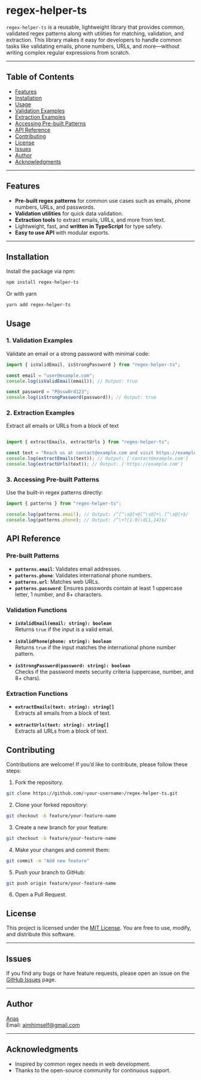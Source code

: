 # regex-helper-ts

`regex-helper-ts` is a reusable, lightweight library that provides common, validated regex patterns along with utilities for matching, validation, and extraction. This library makes it easy for developers to handle common tasks like validating emails, phone numbers, URLs, and more—without writing complex regular expressions from scratch.

---

## **Table of Contents**
- [Features](#features)
- [Installation](#installation)
- [Usage](#usage)
 - [Validation Examples](#validation-examples)
 - [Extraction Examples](#extraction-examples)
 - [Accessing Pre-built Patterns](#accessing-pre-built-patterns)
- [API Reference](#api-reference)
- [Contributing](#contributing)
- [License](#license)
- [Issues](#issues)
- [Author](#author)
- [Acknowledgments](#acknowledgments)

---

## **Features**
- **Pre-built regex patterns** for common use cases such as emails, phone numbers, URLs, and passwords.
- **Validation utilities** for quick data validation.
- **Extraction tools** to extract emails, URLs, and more from text.
- Lightweight, fast, and **written in TypeScript** for type safety.
- **Easy to use API** with modular exports.

---

## **Installation**

Install the package via npm:

```bash
npm install regex-helper-ts
``` 

Or with yarn

```bash
yarn add regex-helper-ts
``` 


## **Usage**

### **1. Validation Examples**

Validate an email or a strong password with minimal code:

```typescript
import { isValidEmail, isStrongPassword } from "regex-helper-ts";

const email = "user@example.com";
console.log(isValidEmail(email)); // Output: true

const password = "P@ssw0rd123";
console.log(isStrongPassword(password)); // Output: true

```

### **2. Extraction Examples**

Extract all emails or URLs from a block of text

```typescript

import { extractEmails, extractUrls } from "regex-helper-ts";

const text = "Reach us at contact@example.com and visit https://example.com.";
console.log(extractEmails(text)); // Output: ['contact@example.com']
console.log(extractUrls(text)); // Output: ['https://example.com']

```

### **3. Accessing Pre-built Patterns**

Use the built-in regex patterns directly:

```typescript
import { patterns } from "regex-helper-ts";

console.log(patterns.email); // Output: /^[^\s@]+@[^\s@]+\.[^\s@]+$/
console.log(patterns.phone); // Output: /^\+?[1-9]\d{1,14}$/
```


## **API Reference**

### **Pre-built Patterns**

-   **`patterns.email`**: Validates email addresses.
-   **`patterns.phone`**: Validates international phone numbers.
-   **`patterns.url`**: Matches web URLs.
-   **`patterns.password`**: Ensures passwords contain at least 1 uppercase letter, 1 number, and 8+ characters.

### **Validation Functions**

-   **`isValidEmail(email: string): boolean`**  
    Returns `true` if the input is a valid email.
    
-   **`isValidPhone(phone: string): boolean`**  
    Returns `true` if the input matches the international phone number pattern.
    
-   **`isStrongPassword(password: string): boolean`**  
    Checks if the password meets security criteria (uppercase, number, and 8+ chars).
    

### **Extraction Functions**

-   **`extractEmails(text: string): string[]`**  
    Extracts all emails from a block of text.
    
-   **`extractUrls(text: string): string[]`**  
    Extracts all URLs from a block of text.


## Contributing

Contributions are welcome! If you’d like to contribute, please follow these steps:

1.  Fork the repository.
```bash
git clone https://github.com/<your-username>/regex-helper-ts.git
```
2.  Clone your forked repository:
```bash
git checkout -b feature/your-feature-name
```

3. Create a new branch for your feature:
```bash
git checkout -b feature/your-feature-name
```
4. Make your changes and commit them:
```bash
git commit -m "Add new feature"
```
5. Push your branch to GitHub:
```bash
git push origin feature/your-feature-name
```
6. Open a Pull Request.

## **License**

This project is licensed under the [MIT License](LICENSE). You are free to use, modify, and distribute this software.

----------

## **Issues**

If you find any bugs or have feature requests, please open an issue on the [GitHub Issues](https://github.com/anasjmirza/regex-helper-ts/issues) page.

----------

## **Author**

[Anas](https://github.com/anasjmirza)  
Email: ajmhimself@gmail.com

----------

## **Acknowledgments**

-   Inspired by common regex needs in web development.
-   Thanks to the open-source community for continuous support.
